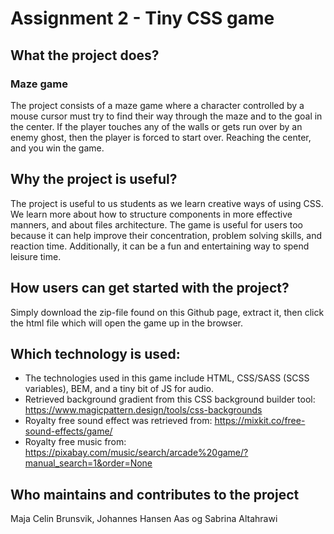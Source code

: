 # Assignment 2 - Tiny CSS game

## What the project does?
### Maze game
The project consists of a maze game where a character controlled by a mouse cursor must try to find their way through the maze and to the goal in the center.
If the player touches any of the walls or gets run over by an enemy ghost, then the player is forced to start over. Reaching the center, and you win the game.

## Why the project is useful?
The project is useful to us students as we learn creative ways of using CSS. We learn more about how to structure components in more effective manners, and about files architecture.
The game is useful for users too because it can help improve their concentration, problem solving skills, and reaction time. Additionally, it can be a fun and entertaining way to spend leisure time. 

## How users can get started with the project?
Simply download the zip-file found on this Github page, extract it, then click the html file which will open the game up in the browser.

## Which technology is used:
* The technologies used in this game include HTML, CSS/SASS (SCSS variables), BEM, and a tiny bit of JS for audio.
* Retrieved background gradient from this CSS background builder tool: https://www.magicpattern.design/tools/css-backgrounds
* Royalty free sound effect was retrieved from: https://mixkit.co/free-sound-effects/game/
* Royalty free music from: https://pixabay.com/music/search/arcade%20game/?manual_search=1&order=None

## Who maintains and contributes to the project
Maja Celin Brunsvik, Johannes Hansen Aas og Sabrina Altahrawi
